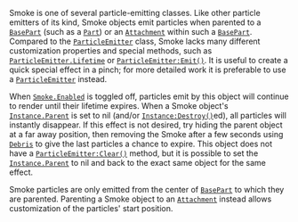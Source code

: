 Smoke is one of several particle-emitting classes. Like other particle
emitters of its kind, Smoke objects emit particles when parented to a
[`BasePart`](https://create.roblox.com/docs/reference/engine/classes/BasePart) (such as a [`Part`](https://create.roblox.com/docs/reference/engine/classes/Part)) or an [`Attachment`](https://create.roblox.com/docs/reference/engine/classes/Attachment) within such
a [`BasePart`](https://create.roblox.com/docs/reference/engine/classes/BasePart). Compared to the [`ParticleEmitter`](https://create.roblox.com/docs/reference/engine/classes/ParticleEmitter) class, Smoke lacks
many different customization properties and special methods, such as
[`ParticleEmitter.Lifetime`](https://create.roblox.com/docs/reference/engine/classes/ParticleEmitter#Lifetime) or [`ParticleEmitter:Emit()`](https://create.roblox.com/docs/reference/engine/classes/ParticleEmitter#Emit). It is
useful to create a quick special effect in a pinch; for more detailed work it
is preferable to use a [`ParticleEmitter`](https://create.roblox.com/docs/reference/engine/classes/ParticleEmitter) instead.

When [`Smoke.Enabled`](https://create.roblox.com/docs/reference/engine/classes/Smoke#Enabled) is toggled off, particles emit by this object will
continue to render until their lifetime expires. When a Smoke object's
[`Instance.Parent`](https://create.roblox.com/docs/reference/engine/classes/Instance#Parent) is set to nil (and/or [`Instance:Destroy()`](https://create.roblox.com/docs/reference/engine/classes/Instance#Destroy)ed),
all particles will instantly disappear. If this effect is not desired, try
hiding the parent object at a far away position, then removing the Smoke after
a few seconds using [`Debris`](https://create.roblox.com/docs/reference/engine/classes/Debris) to give the last particles a chance to
expire. This object does not have a [`ParticleEmitter:Clear()`](https://create.roblox.com/docs/reference/engine/classes/ParticleEmitter#Clear) method,
but it is possible to set the [`Instance.Parent`](https://create.roblox.com/docs/reference/engine/classes/Instance#Parent) to nil and back to the
exact same object for the same effect.

Smoke particles are only emitted from the center of [`BasePart`](https://create.roblox.com/docs/reference/engine/classes/BasePart) to which
they are parented. Parenting a Smoke object to an [`Attachment`](https://create.roblox.com/docs/reference/engine/classes/Attachment) instead
allows customization of the particles' start position.